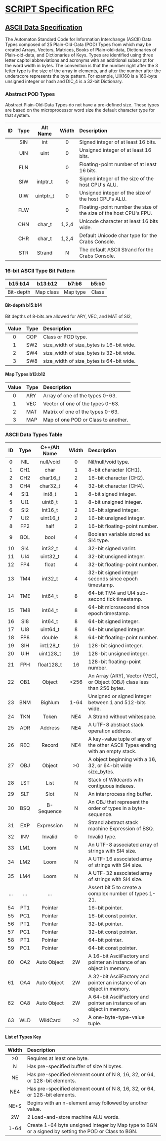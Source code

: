 # [SCRIPT Specification RFC](../readme.md)

## [ASCII Data Specification](readme.md)

The Automaton Standard Code for Information Interchange (ASCII) Data Types composed of 25 Plain-Old-Data (POD) Types from which may be created Arrays, Vectors, Matrices, Books of Plain-old-data, Dictionaries of Plain-old-data, and Dictionaries of Keys. Types are identified using three letter capitol abbreviations and acronyms with an additional subscript for the word width in bytes. The convention is that the number right after the 3 letter type is the size of the array in elements, and after the number after the underscore represents the byte pattern. For example, UIX160 is a 160-byte unsigned integer or hash and DIC_4 is a 32-bit Dictionary.

### Abstract POD Types

Abstract Plain-Old-Data Types do not have a pre-defined size. These types are based on the microprocessor word size the default character type for that system.

| ID | Type |  Alt Name  | Width  | Description         |
|:--:|:----:|:----------:|:------:|:--------------------|
|    | SIN  |    int     |    0   | Signed integer of at least 16 bits. |
|    | UIN  |    uint    |    0   | Unsigned integer of at least 16 bits. |
|    | FLN  |            |    0   | Floating-point number of at least 16 bits. |
|    | SIW  |  intptr_t  |    0   | Signed integer of the size of the host CPU's ALU. |
|    | UIW  | uintptr_t  |    0   | Unsigned integer of the size of the host CPU's ALU. |
|    | FLW  |            |    0   | Floating-point number the size of the size of the host CPU's FPU. |
|    | CHN  |   char_t   | 1,2,4  | Unicode character at least 16 bits wide. |
|    | CHR  |   char_t   | 1,2,4  | Default Unicode char type for the Crabs Console. |
|    | STR  |   Strand   |    N   | The default ASCII Strand for the Crabs Console. |

### 16-bit ASCII Type Bit Pattern

|  b15:b14  |  b13:b12  |  b7:b6   | b5:b0 |
|:---------:|:---------:|:--------:|:-----:|
| Bit-depth | Map class | Map type | Class |

#### Bit-depth b15:b14

Bit depths of 8-bits are allowed for ARY, VEC, and MAT of SI2,

| Value | Type | Description |
|:-----:|:-----|:------------|
|   0   | COP  | Class or POD type. |
|   1   | SW2  | size_width of size_bytes is 16-bit wide. |
|   2   | SW4  | size_width of size_bytes is 32-bit wide. |
|   3   | SW8  | size_width of size_bytes is 64-bit wide. |

#### Map Types  b13:b12

| Value | Type | Description |
|:-----:|:-----|:------------|
|   0   | ARY  | Array of one of the types 0-63. |
|   1   | VEC  | Vector of one of the types 0-63. |
|   2   | MAT  | Matrix of one of the types 0-63. |
|   3   | MAP  | Map of one POD or Class to another. |

### ASCII Data Types Table

| ID  |   Type   |  C++/Alt Name   |  Width  | Description         |
|:---:|:--------:|:---------------:|:-------:|:--------------------|
|   0 |   NIL    |    null/void    |    0    | Nil/null/void type. |
|   1 |   CH1    |      char       |    1    | 8-bit character (CH1). |
|   2 |   CH2    |    char16_t     |    2    | 16-bit character (CH2). |
|   3 |   CH4    |     char32_t    |    4    | 32-bit character (CH4). |
|   4 |   SI1    |      int8_t     |    1    | 8-bit signed integer. |
|   5 |   UI1    |     uint8_t     |    1    | 8-bit unsigned integer. |
|   6 |   SI2    |     int16_t     |    2    | 16-bit signed integer. |
|   7 |   UI2    |    uint16_t     |    2    | 16-bit unsigned integer. |
|   8 |   FP2    |      half       |    2    | 16-bit floating-point number. |
|   9 |   BOL    |      bool       |    4    | Boolean variable stored as SI4 type. |
|  10 |   SI4    |     int32_t     |    4    | 32-bit signed varint. |
|  11 |   UI4    |     uint32_t    |    4    | 32-bit unsigned integer. |
|  12 |   FP4    |      float      |    4    | 32-bit floating-point number. |
|  13 |   TM4    |     int32_t     |    4    | 32-bit signed integer seconds since epoch timestamp. |
|  14 |   TME    |     int64_t     |    8    | 64-bit TM4 and UI4 sub-second tick timestamp. |
|  15 |   TM8    |     int64_t     |    8    | 64-bit microsecond since epoch timestamp. |
|  16 |   SI8    |     int64_t     |    8    | 64-bit signed integer. |
|  17 |   UI8    |     uint64_t    |    8    | 64-bit unsigned integer. |
|  18 |   FP8    |     double      |    8    | 64-bit floating-point number. |
|  19 |   SIH    |    int128_t     |    16   | 128-bit signed integer. |
|  20 |   UIH    |    uint128_t    |    16   | 128-bit unsigned integer. |
|  21 |   FPH    |   float128_t    |    16   | 128-bit floating-point number. |
|  22 |   OB1    |     Object      |  <256   | An Array (ARY), Vector (VEC), or Object (OBJ) class less than 256 bytes. |
|  23 |   BNM    |     BigNum      |  1-64   | Unsigned or signed integer between 1 and 512-bits wide. |
|  24 |   TKN    |     Token       |   NE4   | A Strand without whitespace. |
|  25 |   ADR    |     Address     |   NE4   | A UTF-8 abstract stack operation address. |
|  26 |   REC    |     Record      |   NE4   | A key-value tuple of any of the other ASCII Types ending with an empty stack. |
|  27 |   OBJ    |     Object      |   >0    | A object beginning with a 16, 32, or 64-bit wide size_bytes. |
|  28 |   LST    |      List       |    N    | Stack of Wildcards with contiguous indexes. |
|  29 |   SLT    |      Slot       |    N    | An interprocess ring buffer. |
|  30 |   BSQ    |   B-Sequence    |    N    | An OBJ that represent the order of types in a byte-sequence. |
|  31 |   EXP    |   Expression    |    N    | Strand abstract stack machine Expression of BSQ. |
|  32 |   INV    |    Invalid      |    0    | Invalid type. |
|  33 |   LM1    |     Loom        |    N    | An UTF-8 associated array of strings with SI4 size. |
|  34 |   LM2    |     Loom        |    N    | A UTF-16 associated array of strings with SI4 size. |
|  35 |   LM4    |     Loom        |    N    | A UTF-32 associated array of strings with SI4 size. |
| ... |   ...    |      ...        |         | Assert bit 5 to create a complex number of types 1-21. |
|  54 |   PT1    |    Pointer      |         | 16-bit pointer. |
|  55 |   PC1    |    Pointer      |         | 16-bit const pointer. |
|  56 |   PT1    |    Pointer      |         | 32-bit pointer. |
|  57 |   PC1    |    Pointer      |         | 32-bit const pointer. |
|  58 |   PT1    |    Pointer      |         | 64-bit pointer. |
|  59 |   PC1    |    Pointer      |         | 64-bit const pointer. |
|  60 |   OA2    |   Auto Object   |   2W    | A 16-bit AsciiFactory and pointer an instance of an object in memory. |
|  61 |   OA4    |   Auto Object   |   2W    | A 32-bit AsciiFactory and pointer an instance of an object in memory. |
|  62 |   OA8    |   Auto Object   |   2W    | A 64-bit AsciiFactory and pointer an instance of an object in memory. |
|  63 |   WLD    |    WildCard     |   >2    | A one-byte-type-value tuple. |

#### List of Types Key

| Width | Description |
|:-----:|:------------|
|  >0   | Requires at least one byte. |
|  N    | Has pre-specified buffer of size N bytes.|
|  NE   | Has pre-specified element count of N 8, 16, 32, or 64, or 128-bit elements. |
| NE4   | Has pre-specified element count of N 8, 16, 32, or 64, or 128-bit elements. |
| NE+S  | Begins with an n-element array followed by another value. |
|  2W   | 2 Load-and-store machine ALU words. |
| 1-64  | Create 1-64 byte unsigned integer by Map type to BGN or a signed by setting the POD or Class to BGN. |
